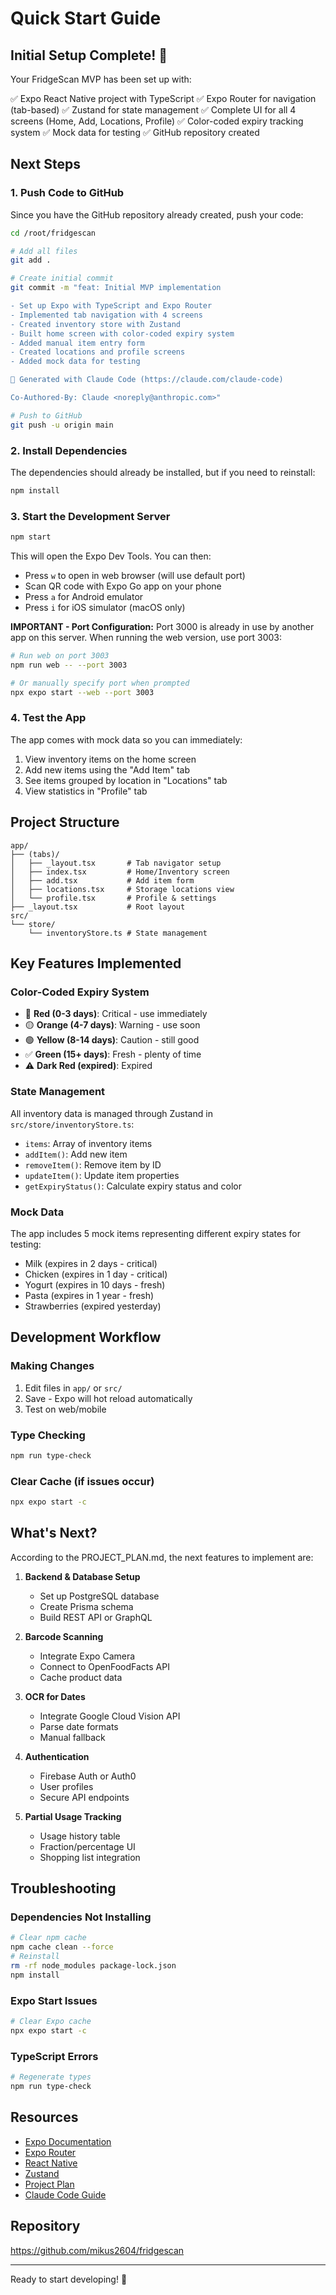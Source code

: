 # Quick Start Guide

## Initial Setup Complete! 🎉

Your FridgeScan MVP has been set up with:

✅ Expo React Native project with TypeScript
✅ Expo Router for navigation (tab-based)
✅ Zustand for state management
✅ Complete UI for all 4 screens (Home, Add, Locations, Profile)
✅ Color-coded expiry tracking system
✅ Mock data for testing
✅ GitHub repository created

## Next Steps

### 1. Push Code to GitHub

Since you have the GitHub repository already created, push your code:

```bash
cd /root/fridgescan

# Add all files
git add .

# Create initial commit
git commit -m "feat: Initial MVP implementation

- Set up Expo with TypeScript and Expo Router
- Implemented tab navigation with 4 screens
- Created inventory store with Zustand
- Built home screen with color-coded expiry system
- Added manual item entry form
- Created locations and profile screens
- Added mock data for testing

🤖 Generated with Claude Code (https://claude.com/claude-code)

Co-Authored-By: Claude <noreply@anthropic.com>"

# Push to GitHub
git push -u origin main
```

### 2. Install Dependencies

The dependencies should already be installed, but if you need to reinstall:

```bash
npm install
```

### 3. Start the Development Server

```bash
npm start
```

This will open the Expo Dev Tools. You can then:
- Press `w` to open in web browser (will use default port)
- Scan QR code with Expo Go app on your phone
- Press `a` for Android emulator
- Press `i` for iOS simulator (macOS only)

**IMPORTANT - Port Configuration:**
Port 3000 is already in use by another app on this server. When running the web version, use port 3003:

```bash
# Run web on port 3003
npm run web -- --port 3003

# Or manually specify port when prompted
npx expo start --web --port 3003
```

### 4. Test the App

The app comes with mock data so you can immediately:
1. View inventory items on the home screen
2. Add new items using the "Add Item" tab
3. See items grouped by location in "Locations" tab
4. View statistics in "Profile" tab

## Project Structure

```
app/
├── (tabs)/
│   ├── _layout.tsx       # Tab navigator setup
│   ├── index.tsx         # Home/Inventory screen
│   ├── add.tsx           # Add item form
│   ├── locations.tsx     # Storage locations view
│   └── profile.tsx       # Profile & settings
├── _layout.tsx           # Root layout
src/
└── store/
    └── inventoryStore.ts # State management
```

## Key Features Implemented

### Color-Coded Expiry System
- 🔴 **Red (0-3 days)**: Critical - use immediately
- 🟡 **Orange (4-7 days)**: Warning - use soon
- 🟢 **Yellow (8-14 days)**: Caution - still good
- ✅ **Green (15+ days)**: Fresh - plenty of time
- ⚠️ **Dark Red (expired)**: Expired

### State Management
All inventory data is managed through Zustand in `src/store/inventoryStore.ts`:
- `items`: Array of inventory items
- `addItem()`: Add new item
- `removeItem()`: Remove item by ID
- `updateItem()`: Update item properties
- `getExpiryStatus()`: Calculate expiry status and color

### Mock Data
The app includes 5 mock items representing different expiry states for testing:
- Milk (expires in 2 days - critical)
- Chicken (expires in 1 day - critical)
- Yogurt (expires in 10 days - fresh)
- Pasta (expires in 1 year - fresh)
- Strawberries (expired yesterday)

## Development Workflow

### Making Changes

1. Edit files in `app/` or `src/`
2. Save - Expo will hot reload automatically
3. Test on web/mobile

### Type Checking

```bash
npm run type-check
```

### Clear Cache (if issues occur)

```bash
npx expo start -c
```

## What's Next?

According to the PROJECT_PLAN.md, the next features to implement are:

1. **Backend & Database Setup**
   - Set up PostgreSQL database
   - Create Prisma schema
   - Build REST API or GraphQL

2. **Barcode Scanning**
   - Integrate Expo Camera
   - Connect to OpenFoodFacts API
   - Cache product data

3. **OCR for Dates**
   - Integrate Google Cloud Vision API
   - Parse date formats
   - Manual fallback

4. **Authentication**
   - Firebase Auth or Auth0
   - User profiles
   - Secure API endpoints

5. **Partial Usage Tracking**
   - Usage history table
   - Fraction/percentage UI
   - Shopping list integration

## Troubleshooting

### Dependencies Not Installing
```bash
# Clear npm cache
npm cache clean --force
# Reinstall
rm -rf node_modules package-lock.json
npm install
```

### Expo Start Issues
```bash
# Clear Expo cache
npx expo start -c
```

### TypeScript Errors
```bash
# Regenerate types
npm run type-check
```

## Resources

- [Expo Documentation](https://docs.expo.dev/)
- [Expo Router](https://docs.expo.dev/router/introduction/)
- [React Native](https://reactnative.dev/)
- [Zustand](https://github.com/pmndrs/zustand)
- [Project Plan](PROJECT_PLAN.md)
- [Claude Code Guide](CLAUDE.md)

## Repository

https://github.com/mikus2604/fridgescan

---

Ready to start developing! 🚀
